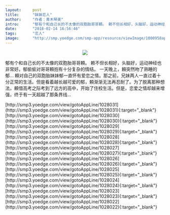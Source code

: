 ```yaml
---
layout:     post
title:      "妹妹恋人"
author:     "作者：青木琴美"
intro:      "郁有个和自己长的不太像的双胞胎哥哥頼。 赖不但长相好，头脑好，运动神经也非常好。郁偷偷对哥哥頼抱有十分复杂的情结。 一天晚上，頼突然吻了熟睡的郁... 頼对自己的双胞胎妹妹郁一直怀有爱恋之情。那之前，兄妹两人一直过着十分正常的生活。但是看着越长越可爱的郁，頼渐渐无法再忍耐了。为了脱离那种想法，頼借高考之际考到了远方的高中，开始了住校生活。但是，恋爱之情却越来增强，终于有一天超越了那条界线…"
date:       "2018-02-14 16:56:46"
tags:       "恋人"
image:      "http://smp.yoedge.com/smp-app/resource/viewImage/1000958appline.png"
---
```

<div style="text-align: center">
<p><img src="http://smp.yoedge.com/smp-app/resource/viewImage/1000958appline.png"/></p>
</div>
<p class="post-meta">
<span>郁有个和自己长的不太像的双胞胎哥哥頼。 赖不但长相好，头脑好，运动神经也非常好。郁偷偷对哥哥頼抱有十分复杂的情结。 一天晚上，頼突然吻了熟睡的郁... 頼对自己的双胞胎妹妹郁一直怀有爱恋之情。那之前，兄妹两人一直过着十分正常的生活。但是看着越长越可爱的郁，頼渐渐无法再忍耐了。为了脱离那种想法，頼借高考之际考到了远方的高中，开始了住校生活。但是，恋爱之情却越来增强，终于有一天超越了那条界线…</span>
</p>
[http://smp3.yoedge.com/view/gotoAppLine/1028031](http://smp3.yoedge.com/view/gotoAppLine/1028031){:target="_blank"}
[http://smp3.yoedge.com/view/gotoAppLine/1028030](http://smp3.yoedge.com/view/gotoAppLine/1028030){:target="_blank"}
[http://smp3.yoedge.com/view/gotoAppLine/1028029](http://smp3.yoedge.com/view/gotoAppLine/1028029){:target="_blank"}
[http://smp3.yoedge.com/view/gotoAppLine/1028028](http://smp3.yoedge.com/view/gotoAppLine/1028028){:target="_blank"}
[http://smp3.yoedge.com/view/gotoAppLine/1028027](http://smp3.yoedge.com/view/gotoAppLine/1028027){:target="_blank"}
[http://smp3.yoedge.com/view/gotoAppLine/1028026](http://smp3.yoedge.com/view/gotoAppLine/1028026){:target="_blank"}
[http://smp3.yoedge.com/view/gotoAppLine/1028025](http://smp3.yoedge.com/view/gotoAppLine/1028025){:target="_blank"}
[http://smp3.yoedge.com/view/gotoAppLine/1028024](http://smp3.yoedge.com/view/gotoAppLine/1028024){:target="_blank"}
[http://smp3.yoedge.com/view/gotoAppLine/1028023](http://smp3.yoedge.com/view/gotoAppLine/1028023){:target="_blank"}
[http://smp3.yoedge.com/view/gotoAppLine/1028022](http://smp3.yoedge.com/view/gotoAppLine/1028022){:target="_blank"}



